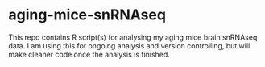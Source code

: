 # aging-mice-snRNAseq
This repo contains R script(s) for analysing my aging mice brain snRNAseq data. I am using this for ongoing analysis and version controlling, but will make cleaner code once the analysis is finished. 
